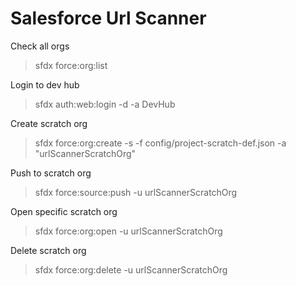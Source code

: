 # Salesforce Url Scanner
Check all orgs
> sfdx force:org:list


Login to dev hub
> sfdx auth:web:login -d -a DevHub


Create scratch org
> sfdx force:org:create -s -f config/project-scratch-def.json -a "urlScannerScratchOrg" 


Push to scratch org
> sfdx force:source:push -u urlScannerScratchOrg


Open specific scratch org
> sfdx force:org:open -u urlScannerScratchOrg


Delete scratch org
> sfdx force:org:delete -u urlScannerScratchOrg
